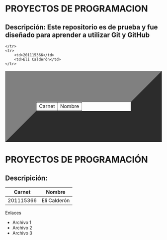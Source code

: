 <!DOCTYPE html>
<html lang="es"> 
<head>
	<title>Proyecto contro colegio</title>
</head>
<body>
		<h1>PROYECTOS DE PROGRAMACION</h1>
		<h2>Descripción: Este repositorio es de prueba y fue diseñado para aprender a utilizar Git y GitHub</h2>


<table border="100">
	<tr>
		<td>Carnet</td>
		<td>Nombre</td>
		
	</tr>
	<tr>
		<td>201115366</td>
		<td>Eli Calderón</td>	
	</tr>	
</table>

# PROYECTOS DE PROGRAMACIÓN
## Descripición:
|  Carnet |   Nombre |
| ------------ | ------------ |
| 201115366  | Eli Calderón  |


<p>Enlaces</p>
	<ul>
		<li>Archivo 1</li>
		<li>Archivo 2</li>
		<li>Archivo 3</li>
	</ul>	    
</body>
</html>